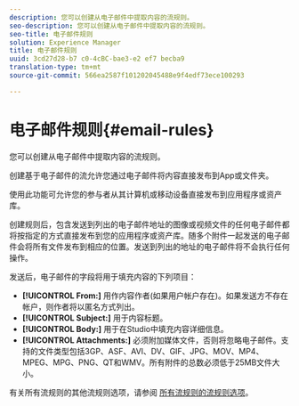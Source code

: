 ```yaml
---
description: 您可以创建从电子邮件中提取内容的流规则。
seo-description: 您可以创建从电子邮件中提取内容的流规则。
seo-title: 电子邮件规则
solution: Experience Manager
title: 电子邮件规则
uuid: 3cd27d28-b7 c0-4cBC-bae3-e2 ef7 becba9
translation-type: tm+mt
source-git-commit: 566ea2587f101202045488e9f4edf73ece100293

---
```



# 电子邮件规则{#email-rules}

您可以创建从电子邮件中提取内容的流规则。

创建基于电子邮件的流允许您通过电子邮件将内容直接发布到App或文件夹。

使用此功能可允许您的参与者从其计算机或移动设备直接发布到应用程序或资产库。

创建规则后，包含发送到列出的电子邮件地址的图像或视频文件的任何电子邮件都将按指定的方式直接发布到您的应用程序或资产库。随多个附件一起发送的电子邮件会将所有文件发布到相应的位置。发送到列出的地址的电子邮件将不会执行任何操作。

发送后，电子邮件的字段将用于填充内容的下列项目：

* **[!UICONTROL From:]** 用作内容作者(如果用户帐户存在)。如果发送方不存在帐户，则作者将以匿名方式列出。
* **[!UICONTROL Subject:]** 用于内容标题。
* **[!UICONTROL Body:]** 用于在Studio中填充内容详细信息。
* **[!UICONTROL Attachments:]** 必须附加媒体文件，否则将忽略电子邮件。支持的文件类型包括3GP、ASF、AVI、DV、GIF、JPG、MOV、MP4、MPEG、MPG、PNG、QT和WMV。所有附件的总数必须低于25MB文件大小。

有关所有流规则的其他流规则选项，请参阅 [所有流规则的流规则选项](../c-streams/c-stream-rule-options-for-all-stream-rules.md#c_stream_rule_options_for_all_stream_rules)。
